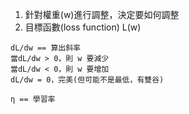 1. 針對權重(w)進行調整，決定要如何調整
2. 目標函數(loss function) L(w)
```
dL/dw == 算出斜率
當dL/dw > 0，則 w 要減少
當dL/dw < 0，則 w 要增加
dL/dw = 0，完美(但可能不是最低，有雙谷)

η == 學習率

```
